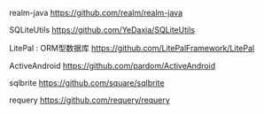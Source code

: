 realm-java
https://github.com/realm/realm-java

SQLiteUtils
https://github.com/YeDaxia/SQLiteUtils

LitePal : ORM型数据库
https://github.com/LitePalFramework/LitePal

ActiveAndroid
https://github.com/pardom/ActiveAndroid

sqlbrite
https://github.com/square/sqlbrite

requery
https://github.com/requery/requery
